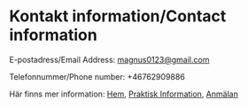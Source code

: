 # Kontakt information/Contact information

E-postadress/Email Address: magnus0123@gmail.com 

Telefonnummer/Phone number: +46762909886


Här finns mer information:
[Hem](/README.md),
[Praktisk Information](/practical.md),
[Anmälan](/Anmälan.md)
